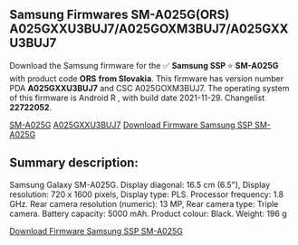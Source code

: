 <h2>Samsung Firmwares SM-A025G(ORS) A025GXXU3BUJ7/A025GOXM3BUJ7/A025GXXU3BUJ7</h2>
Download the Samsung firmware for the ✅ <strong>Samsung SSP </strong> ⭐ <strong>SM-A025G</strong> with product code <strong>ORS</strong> <strong> from Slovakia</strong>. This firmware has version number PDA <strong>A025GXXU3BUJ7</strong> and CSC A025GOXM3BUJ7. The operating system of this firmware is Android R , with build date 2021-11-29. Changelist <strong>22722052</strong>.


[SM-A025G](https://samfirm.shop/samsung/model/SM-A025G)
[A025GXXU3BUJ7](https://samfirm.shop/samsung/pda/A025GXXU3BUJ7)
[Download Firmware Samsung SSP SM-A025G](https://samfirm.shop/samsung/firmware/478665)
<h2>Summary description:</h2>
<p>Samsung Galaxy SM-A025G. Display diagonal: 16.5 cm (6.5"), Display resolution: 720 x 1600 pixels, Display type: PLS. Processor frequency: 1.8 GHz. Rear camera resolution (numeric): 13 MP, Rear camera type: Triple camera. Battery capacity: 5000 mAh. Product colour: Black. Weight: 196 g</p>


[Download Firmware Samsung SSP SM-A025G](https://samfirm.shop/samsung/firmware/478665)
